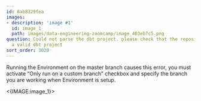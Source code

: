 ```yaml
---
id: 8ab8329fea
images:
- description: 'image #1'
  id: image_1
  path: images/data-engineering-zoomcamp/image_403eb7c5.png
question: Could not parse the dbt project. please check that the repository contains
  a valid dbt project
sort_order: 3020
---
```


Running the Environment on the master branch causes this error, you must activate “Only run on a custom branch” checkbox and specify the branch you are working when Environment is setup.

<{IMAGE:image_1}>

